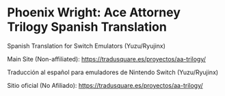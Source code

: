 # Phoenix Wright: Ace Attorney Trilogy Spanish Translation

Spanish Translation for Switch Emulators (Yuzu/Ryujinx)

Main Site (Non-affiliated): https://tradusquare.es/proyectos/aa-trilogy/

Traducción al español para emuladores de Nintendo Switch (Yuzu/Ryujinx)

Sitio oficial (No Afiliado): https://tradusquare.es/proyectos/aa-trilogy/
